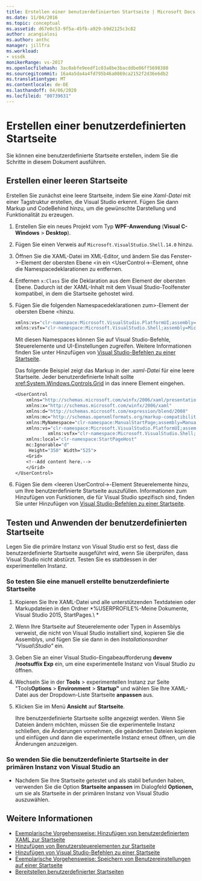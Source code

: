 ```yaml
---
title: Erstellen einer benutzerdefinierten Startseite | Microsoft Docs
ms.date: 11/04/2016
ms.topic: conceptual
ms.assetid: d67e0c53-9f5a-45fb-a929-b9d2125c3c82
author: acangialosi
ms.author: anthc
manager: jillfra
ms.workload:
- vssdk
monikerRange: vs-2017
ms.openlocfilehash: 3ac0abfe9eedf1c03a8be3bacddbe06ff5698380
ms.sourcegitcommit: 16a4a5da4a4fd795b46a0869ca2152f2d36e6db2
ms.translationtype: MT
ms.contentlocale: de-DE
ms.lasthandoff: 04/06/2020
ms.locfileid: "80739631"
---
```

# <a name="creating-a-custom-start-page"></a>Erstellen einer benutzerdefinierten Startseite

Sie können eine benutzerdefinierte Startseite erstellen, indem Sie die Schritte in diesem Dokument ausführen.

## <a name="create-a-blank-start-page"></a>Erstellen einer leeren Startseite

Erstellen Sie zunächst eine leere Startseite, indem Sie eine *Xaml-Datei* mit einer Tagstruktur erstellen, die Visual Studio erkennt. Fügen Sie dann Markup und CodeBehind hinzu, um die gewünschte Darstellung und Funktionalität zu erzeugen.

1. Erstellen Sie ein neues Projekt vom Typ **WPF-Anwendung** (**Visual C-Windows** > **Desktop**).

2. Fügen Sie einen Verweis auf `Microsoft.VisualStudio.Shell.14.0` hinzu.

3. Öffnen Sie die XAML-Datei im XML-Editor, und ändern Sie das Fenster->-Element der obersten Ebene \<in ein \<UserControl->-Element, ohne die Namespacedeklarationen zu entfernen.

4. Entfernen `x:Class` Sie die Deklaration aus dem Element der obersten Ebene. Dadurch ist der XAML-Inhalt mit dem Visual Studio-Toolfenster kompatibel, in dem die Startseite gehostet wird.

5. Fügen Sie die folgenden Namespacedeklarationen zum>-Element der obersten Ebene \<hinzu.

    ```vb
    xmlns:vs="clr-namespace:Microsoft.VisualStudio.PlatformUI;assembly=Microsoft.VisualStudio.Shell.14.0"
    xmlns:vsfx="clr-namespace:Microsoft.VisualStudio.Shell;assembly=Microsoft.VisualStudio.Shell.14.0"
    ```

     Mit diesen Namespaces können Sie auf Visual Studio-Befehle, Steuerelemente und UI-Einstellungen zugreifen. Weitere Informationen finden Sie unter Hinzufügen von [Visual Studio-Befehlen zu einer Startseite](../extensibility/adding-visual-studio-commands-to-a-start-page.md).

     Das folgende Beispiel zeigt das Markup in der *.xaml-Datei* für eine leere Startseite. Jeder benutzerdefinierte Inhalt sollte <xref:System.Windows.Controls.Grid> in das innere Element eingehen.

    ```vb
    <UserControl
        xmlns="http://schemas.microsoft.com/winfx/2006/xaml/presentation"
        xmlns:x="http://schemas.microsoft.com/winfx/2006/xaml"
        xmlns:d="http://schemas.microsoft.com/expression/blend/2008"
        xmlns:mc="http://schemas.openxmlformats.org/markup-compatibility/2006"
        xmlns:MyNamespace="clr-namespace:ManualStartPage;assembly=ManualStartPage"
        xmlns:vs="clr-namespace:Microsoft.VisualStudio.PlatformUI;assembly=Microsoft.VisualStudio.Shell.14.0"
                xmlns:vsfx="clr-namespace:Microsoft.VisualStudio.Shell;assembly=Microsoft.VisualStudio.Shell.14.0"
        xmlns:local="clr-namespace:StartPageHost"
        mc:Ignorable="d"
         Height="350" Width="525">
        <Grid>
        <!--Add content here.-->
        </Grid>
    </UserControl>
    ```

6. Fügen Sie dem \<leeren UserControl->-Element Steuerelemente hinzu, um Ihre benutzerdefinierte Startseite auszufüllen. Informationen zum Hinzufügen von Funktionen, die für Visual Studio spezifisch sind, finden Sie unter Hinzufügen von [Visual Studio-Befehlen zu einer Startseite](../extensibility/adding-visual-studio-commands-to-a-start-page.md).

## <a name="test-and-apply-the-custom-start-page"></a>Testen und Anwenden der benutzerdefinierten Startseite

Legen Sie die primäre Instanz von Visual Studio erst so fest, dass die benutzerdefinierte Startseite ausgeführt wird, wenn Sie überprüfen, dass Visual Studio nicht abstürzt. Testen Sie es stattdessen in der experimentellen Instanz.

### <a name="to-test-a-manually-created-custom-start-page"></a>So testen Sie eine manuell erstellte benutzerdefinierte Startseite

1. Kopieren Sie Ihre XAML-Datei und alle unterstützenden Textdateien oder Markupdateien in den Ordner *%USERPROFILE%-Meine Dokumente, Visual Studio 2015, StartPages.\\ *

2. Wenn Ihre Startseite auf Steuerelemente oder Typen in Assemblys verweist, die nicht von Visual Studio installiert sind, kopieren Sie die Assemblys, und fügen Sie sie dann in den *Installationsordner "Visual\\Studio"* ein.

3. Geben Sie an einer Visual Studio-Eingabeaufforderung **devenv /rootsuffix Exp** ein, um eine experimentelle Instanz von Visual Studio zu öffnen.

4. Wechseln Sie in der **Tools** > experimentellen Instanz zur Seite "Tools**Options** > **Environment** > **Startup"** und wählen Sie Ihre XAML-Datei aus der Dropdown-Liste Startseite **anpassen** aus.

5. Klicken Sie im Menü **Ansicht** auf **Startseite**.

     Ihre benutzerdefinierte Startseite sollte angezeigt werden. Wenn Sie Dateien ändern möchten, müssen Sie die experimentelle Instanz schließen, die Änderungen vornehmen, die geänderten Dateien kopieren und einfügen und dann die experimentelle Instanz erneut öffnen, um die Änderungen anzuzeigen.

### <a name="to-apply-the-custom-start-page-in-the-primary-instance-of-visual-studio"></a>So wenden Sie die benutzerdefinierte Startseite in der primären Instanz von Visual Studio an

- Nachdem Sie Ihre Startseite getestet und als stabil befunden haben, verwenden Sie die Option **Startseite anpassen** im Dialogfeld **Optionen,** um sie als Startseite in der primären Instanz von Visual Studio auszuwählen.

## <a name="see-also"></a>Weitere Informationen

- [Exemplarische Vorgehensweise: Hinzufügen von benutzerdefiniertem XAML zur Startseite](../extensibility/walkthrough-adding-custom-xaml-to-the-start-page.md)
- [Hinzufügen von Benutzersteuerelementen zur Startseite](../extensibility/adding-user-control-to-the-start-page.md)
- [Hinzufügen von Visual Studio-Befehlen zu einer Startseite](../extensibility/adding-visual-studio-commands-to-a-start-page.md)
- [Exemplarische Vorgehensweise: Speichern von Benutzereinstellungen auf einer Startseite](../extensibility/walkthrough-saving-user-settings-on-a-start-page.md)
- [Bereitstellen benutzerdefinierter Startseiten](../extensibility/deploying-custom-start-pages.md)
